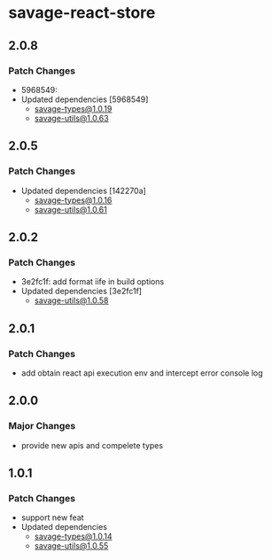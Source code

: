 # savage-react-store

## 2.0.8

### Patch Changes

- 5968549:
- Updated dependencies [5968549]
  - savage-types@1.0.19
  - savage-utils@1.0.63

## 2.0.5

### Patch Changes

- Updated dependencies [142270a]
  - savage-types@1.0.16
  - savage-utils@1.0.61

## 2.0.2

### Patch Changes

- 3e2fc1f: add format iife in build options
- Updated dependencies [3e2fc1f]
  - savage-utils@1.0.58

## 2.0.1

### Patch Changes

- add obtain react api execution env and intercept error console log

## 2.0.0

### Major Changes

- provide new apis and compelete types

## 1.0.1

### Patch Changes

- support new feat
- Updated dependencies
  - savage-types@1.0.14
  - savage-utils@1.0.55
